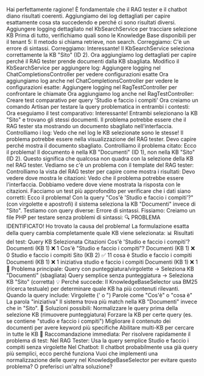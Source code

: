 Hai perfettamente ragione! È fondamentale che il RAG tester e il chatbot diano risultati coerenti. Aggiungiamo dei log dettagliati per capire esattamente cosa sta succedendo e perché ci sono risultati diversi.
Aggiungere logging dettagliato nel KbSearchService per tracciare selezione KB
Prima di tutto, verifichiamo quali sono le Knowledge Base disponibili per il tenant 5:
Il metodo si chiama retrieve, non search. Correggiamo:
C'è un errore di sintassi. Correggiamo:
Interessante! Il KbSearchService seleziona correttamente la KB "Sito" (ID 2). Ora aggiungiamo log dettagliati per capire perché il RAG tester prende documenti dalla KB sbagliata. Modifico il KbSearchService per aggiungere log:
Aggiungere logging nel ChatCompletionsController per vedere configurazioni esatte
Ora aggiungiamo log anche nel ChatCompletionsController per vedere le configurazioni esatte:
Aggiungere logging nel RagTestController per confrontare le chiamate
Ora aggiungiamo log anche nel RagTestController:
Creare test comparativo per query 'Studio e faccio i compiti'
Ora creiamo un comando Artisan per testare la query problematica in entrambi i contesti:
Ora eseguiamo il test comparativo:
Interessante! Entrambi selezionano la KB "Sito" e trovano gli stessi documenti. Il problema potrebbe essere che il RAG tester sta mostrando un documento sbagliato nell'interfaccia. Controlliamo i log:
Vedo che nel log le KB selezionate sono le stesse! Il problema potrebbe essere nella visualizzazione del RAG tester. Devo capire perché mostra il documento sbagliato. Controlliamo il problema citato:
Ecco il problema! Il documento è nella KB "Documenti" (ID 1), non nella KB "Sito" (ID 2). Questo significa che qualcosa non quadra con la selezione della KB nel RAG tester. Vediamo se c'è un problema con il template del RAG tester:
Controlliamo la vista del RAG tester per capire come mostra i risultati:
Devo vedere dove mostra le citazioni:
Vedo che il problema potrebbe essere l'interfaccia. Dobbiamo vedere dove viene mostrata la risposta con le citazioni. Facciamo un test più approfondito per verificare che i dati siano corretti:
Ecco il problema! Con la query "Cos'è 'Studio e faccio i compiti'?" (con virgolette e apostrofi) il sistema seleziona la KB "Documenti" invece di "Sito". Testiamo con query diverse:
Errore di sintassi. Fissiamo:
Creiamo un file PHP per testare senza problemi di sintassi:
🔍 PROBLEMA IDENTIFICATO!
Ho trovato la causa del problema! La formulazione esatta della query cambia completamente quale KB viene selezionata:
📊 Risultati del test:
Query	KB Selezionata	Citazioni
Cos'è 'Studio e faccio i compiti'?	Documenti (KB 1) ❌	1
Cos'è "Studio e faccio i compiti"?	Documenti (KB 1) ❌	0
Studio e faccio i compiti	Sito (KB 2) ✅	11
cosa è Studio e faccio i compiti	Documenti (KB 1) ❌	1
iniziativa studio e faccio i compiti	Documenti (KB 1) ❌	1
🎯 Problema principale:
Query con punteggiatura/virgolette → Seleziona KB "Documenti" (sbagliata)
Query semplice senza punteggiatura → Seleziona KB "Sito" (corretta)
💡 Perché succede:
Il KnowledgeBaseSelector usa BM25 (ricerca testuale) per determinare quale KB ha più contenuti rilevanti. Quando la query include:
Virgolette (' o ")
Parole come "Cos'è" o "cosa è"
La parola "iniziativa"
Il sistema trova più match nella KB "Documenti" invece che in "Sito".
🔧 Soluzioni possibili:
Normalizzare le query prima della selezione KB (rimuovere punteggiatura)
Forzare la KB per certe query (es. se contiene "studio e faccio i compiti")
Migliorare il contenuto dei documenti per avere keyword più specifiche
Abilitare multi-KB per cercare in tutte le KB
📝 Raccomandazione immediata:
Per risolvere rapidamente il problema di test:
Nel RAG Tester: Usa la query semplice Studio e faccio i compiti senza virgolette
Nel Chatbot: Il chatbot probabilmente usa già query più semplici, ecco perché funziona
Vuoi che implementi una normalizzazione delle query nel KnowledgeBaseSelector per evitare questo problema? O preferisci un'altra soluzione?